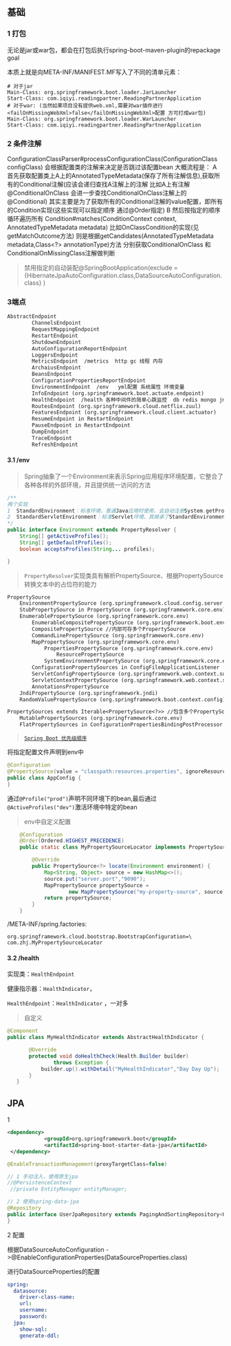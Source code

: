 ## 基础

### 1 打包

无论是jar或war包，都会在打包后执行spring-boot-maven-plugin的repackage goal

本质上就是向META-INF/MANIFEST.MF写入了不同的清单元素：

```properties
# 对于jar
Main-Class: org.springframework.boot.loader.JarLauncher
Start-Class: com.iqiyi.readingpartner.ReadingPartnerApplication
# 对于war: (当然如果项目没有提供web.xml,需要对war插件进行 <failOnMissingWebXml>false</failOnMissingWebXml>配置 方可打成war包)
Main-Class: org.springframework.boot.loader.WarLauncher
Start-Class: com.iqiyi.readingpartner.ReadingPartnerApplication
```

 ### 2 条件注解


ConfigurationClassParser#processConfigurationClass(ConfigurationClass configClass)
     会根据配置类的注解来决定是否跳过该配置bean
     大概流程是：
        A 首先获取配置类上A上的AnnotatedTypeMetadata(保存了所有注解信息),获取所有的Conditional注解(应该会递归查找A注解上的注解 比如A上有注解@ConditionalOnClass 会进一步查找ConditionalOnClass注解上的@Conditional)
                其实主要是为了获取所有的Conditional注解的value配置，即所有的Condition实现(这些实现可以指定顺序 通过@Order指定)
        B  然后按指定的顺序循环遍历所有  Condition#matches(ConditionContext context, AnnotatedTypeMetadata metadata)
            比如OnClassCondition的实现(见getMatchOutcome方法) 则是根据getCandidates(AnnotatedTypeMetadata metadata,Class<?> annotationType)方法 分别获取ConditionalOnClass 和 ConditionalOnMissingClass注解做判断

> 禁用指定的自动装配@SpringBootApplication(exclude ={HibernateJpaAutoConfiguration.class,DataSourceAutoConfiguration.class} )



### 3端点

```reStructuredText
AbstractEndpoint        
        ChannelsEndpoint 
        RequestMappingEndpoint 
        RestartEndpoint 
        ShutdownEndpoint 
        AutoConfigurationReportEndpoint
        LoggersEndpoint 
        MetricsEndpoint  /metrics  http gc 线程 内存
        ArchaiusEndpoint 
        BeansEndpoint 
        ConfigurationPropertiesReportEndpoint 
        EnvironmentEndpoint  /env   yml配置 系统属性 环境变量
        InfoEndpoint (org.springframework.boot.actuate.endpoint)
        HealthEndpoint  /health 各种中间件的简单心跳监控  db redis mongo jms 磁盘
        RoutesEndpoint (org.springframework.cloud.netflix.zuul)
        FeaturesEndpoint (org.springframework.cloud.client.actuator)
        ResumeEndpoint in RestartEndpoint 
        PauseEndpoint in RestartEndpoint 
        DumpEndpoint 
        TraceEndpoint 
        RefreshEndpoint 
```

#### 3.1  /env

> Spring抽象了一个Environment来表示Spring应用程序环境配置，它整合了各种各样的外部环境，并且提供统一访问的方法

```java
/**
两个实现
1  StandardEnvironment：标准环境，普通Java应用时使用，会自动注册System.getProperties() 和 System.getenv()到环境
2  StandardServletEnvironment：标准Servlet环境，其继承了StandardEnvironment，Web应用时使用，除了StandardEnvironment外，会自动注册ServletConfig（DispatcherServlet）、ServletContext及有选择性的注册JNDI实例到环境
*/
public interface Environment extends PropertyResolver {  
    String[] getActiveProfiles();    
    String[] getDefaultProfiles();   
    boolean acceptsProfiles(String... profiles);  

}
```

> `PropertyResolver`实现类具有解析PropertySource、根据PropertySource转换文本中的占位符的能力

```reStructuredText
PropertySource
	EnvironmentPropertySource (org.springframework.cloud.config.server.support)
	StubPropertySource in PropertySource (org.springframework.core.env)
	EnumerablePropertySource (org.springframework.core.env)
		EnumerableCompositePropertySource (org.springframework.boot.env)
		CompositePropertySource //内部可存多个PropertySource
		CommandLinePropertySource (org.springframework.core.env)
		MapPropertySource (org.springframework.core.env)
			PropertiesPropertySource (org.springframework.core.env)
				ResourcePropertySource
			SystemEnvironmentPropertySource (org.springframework.core.env)
		ConfigurationPropertySources in ConfigFileApplicationListener 
		ServletConfigPropertySource (org.springframework.web.context.support)
		ServletContextPropertySource (org.springframework.web.context.support)
		AnnotationsPropertySource 
	JndiPropertySource (org.springframework.jndi)
	RandomValuePropertySource (org.springframework.boot.context.config)

PropertySources extends Iterable<PropertySource<?>> //包含多个PropertySource
	MutablePropertySources (org.springframework.core.env)
	FlatPropertySources in ConfigurationPropertiesBindingPostProcessor 

```

> [`Spring Boot 优先级顺序`](https://docs.spring.io/spring-boot/docs/2.0.0.BUILD-SNAPSHOT/reference/htmlsingle/#boot-features-external-config)

将指定配置文件声明到env中

```java
@Configuration  
@PropertySource(value = "classpath:resources.properties", ignoreResourceNotFound = false)  
public class AppConfig {  
}  
```

通过`@Profile("prod")`声明不同环境下的bean,最后通过`@ActiveProfiles("dev")`激活环境中特定的bean

> env中自定义配置

```java
	@Configuration
    @Order(Ordered.HIGHEST_PRECEDENCE)
    public static class MyPropertySourceLocator implements PropertySourceLocator {

        @Override
        public PropertySource<?> locate(Environment environment) {
            Map<String, Object> source = new HashMap<>();
            source.put("server.port","9090");
            MapPropertySource propertySource =
                    new MapPropertySource("my-property-source", source);
            return propertySource;
        }
    }

```

 /META-INF/spring.factories:

```properties
org.springframework.cloud.bootstrap.BootstrapConfiguration=\   com.zhj.MyPropertySourceLocator

```

#### 3.2 /health

实现类：`HealthEndpoint`

健康指示器：`HealthIndicator`，

`HealthEndpoint`：`HealthIndicator` ，一对多

> 自定义

```java
@Component
public class MyHealthIndicator extends AbstractHealthIndicator {

       @Override
       protected void doHealthCheck(Health.Builder builder)
               throws Exception {
           builder.up().withDetail("MyHealthIndicator","Day Day Up");
       }
   }

```



## JPA

1 

```xml
<dependency>
            <groupId>org.springframework.boot</groupId>
            <artifactId>spring-boot-starter-data-jpa</artifactId>
 </dependency>
```



```java
@EnableTransactionManagement(proxyTargetClass=false)
```


```java
// 1 手动注入，使用原生jpa
//@PersistenceContext
 //private EntityManager entityManager;

// 2 使用spring-data-jpa
@Repository
public interface UserJpaRepository extends PagingAndSortingRepository<User,Long> {
}
```

2 配置 

根据DataSourceAutoConfiguration ->@EnableConfigurationProperties(DataSourceProperties.class)

进行DataSourceProperties的配置

```yaml
spring:
  datasource:
    driver-class-name:
    url:
    username:
    password:
  jpa:
    show-sql:
    generate-ddl: 
```

